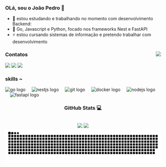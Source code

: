 ### OLá, sou o João Pedro 👋

- 📖 estou estudando e trabalhando no momento com desenvolvimento Backend:
- 🔎 Go, Javascript e Python, focado nos frameworks Nest e FastAPI
- ⚡ estou cursando sistemas de informação e pretendo trabalhar com desenvolvimento 

<div>
  <img align="right" height="140" src="https://media0.giphy.com/media/v1.Y2lkPTc5MGI3NjExOW93M3FzMmF1dXZpdGdhZjRvczhneW1lMDduNzJmeDgzbG1hZGMwYyZlcD12MV9pbnRlcm5hbF9naWZfYnlfaWQmY3Q9Zw/lP8ezu4iNVmZYOZn3j/giphy.gif"/>
<h3 align="left">Contatos</h3>
<a href="https://instagram.com/jp_om_" target="_blank"><img src="https://img.shields.io/badge/-Instagram-%23E4405F?style=for-the-badge&logo=instagram&logoColor=white" target="_blank"></a>
  <a href="https://www.linkedin.com/in/joão-pedro-oliveira-86b953238" target="_blank"><img src="https://img.shields.io/badge/-LinkedIn-%230077B5?style=for-the-badge&logo=linkedIn&logoColor=white" target="_blank"></a> 
  <a href="https://x.com/var_jotape" target="_blank"><img src="https://img.shields.io/badge/-X(twitter)-%230077B5?style=for-the-badge&logo=twitter&logoColor=white" target="_blank"></a>

<h3 align="left">skills ~</h3>

  <img src="https://cdn.jsdelivr.net/gh/devicons/devicon/icons/go/go-original.svg" height="40" alt="go logo"  /> 
  <img width="12" />
  <img src="https://cdn.jsdelivr.net/gh/devicons/devicon/icons/nestjs/nestjs-original.svg" height="40" alt="nestjs logo"  />
  <img width="12" />
  <img src="https://cdn.jsdelivr.net/gh/devicons/devicon/icons/git/git-original.svg" height="40" alt="git logo"  />
  <img width="12" />
  <img src="https://cdn.jsdelivr.net/gh/devicons/devicon/icons/docker/docker-original.svg" height="40" alt="docker logo"  />
  <img width="12" />
  <img src="https://cdn.jsdelivr.net/gh/devicons/devicon/icons/nodejs/nodejs-plain-wordmark.svg" height="40" alt="nodejs logo"  />
  <img width="12" />
  <img src="https://cdn.jsdelivr.net/gh/devicons/devicon/icons/fastapi/fastapi-original.svg" height="40" alt="fastapi logo"  />
</div>

###
<div style="text-align: center;" align="center">
  <h3> GitHub Stats 💻</h3>
  <br>
  <img src="https://github-readme-stats.vercel.app/api?username=pasteldiventu&show_icons=true&theme=synthwave">

  <a href="(https://github-readme-stats.vercel.app/api/top-langs/?username=pasteldiventu&layout=compact&theme=dracula)">
    <img src="https://github-readme-stats.vercel.app/api/top-langs/?username=pasteldiventu&layout=compact&theme=synthwave">
  </a>
</div>


<picture align="center">
  <source media="(prefers-color-scheme: dark)" srcset="https://raw.githubusercontent.com/pasteldiventu/pasteldiventu/output/github-contribution-grid-snake-dark.svg">
  <source media="(prefers-color-scheme: light)" srcset="https://raw.githubusercontent.com/pasteldiventu/pasteldiventu/output/github-contribution-grid-snake-dark.svg">
  <img align="center" alt="github contribution grid snake animation" src="https://raw.githubusercontent.com/mari4souza/mari4souza/output/github-contribution-grid-snake.svg">
</picture>
